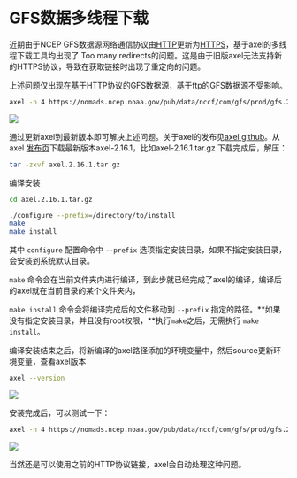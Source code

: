 # GFS数据多线程下载


近期由于NCEP GFS数据源网络通信协议由[HTTP](https://zh.wikipedia.org/zh-hans/%E8%B6%85%E6%96%87%E6%9C%AC%E4%BC%A0%E8%BE%93%E5%8D%8F%E8%AE%AE)更新为[HTTPS](https://zh.wikipedia.org/wiki/%E8%B6%85%E6%96%87%E6%9C%AC%E4%BC%A0%E8%BE%93%E5%AE%89%E5%85%A8%E5%8D%8F%E8%AE%AE)，基于axel的多线程下载工具均出现了 Too many  redirects的问题。这是由于旧版axel无法支持新的HTTPS协议，导致在获取链接时出现了重定向的问题。

上述问题仅出现在基于HTTP协议的GFS数据源，基于ftp的GFS数据源不受影响。

```bash
axel -n 4 https://nomads.ncep.noaa.gov/pub/data/nccf/com/gfs/prod/gfs.2019021100/gfs.t00z.pgrb2.0p25.f000
```

![](https://ws4.sinaimg.cn/large/006tKfTcgy1g080vt3v0rj31wm03wwf7.jpg)

通过更新axel到最新版本即可解决上述问题。关于axel的发布见[axel github](https://github.com/axel-download-accelerator/axel)。从axel [发布页](https://github.com/axel-download-accelerator/axel/releases)下载最新版本axel-2.16.1，比如axel-2.16.1.tar.gz 下载完成后，解压：

```bash
tar -zxvf axel.2.16.1.tar.gz
```

编译安装

```bash
cd axel.2.16.1.tar.gz

./configure --prefix=/directory/to/install
make 
make install
```

其中 `configure` 配置命令中 `--prefix` 选项指定安装目录，如果不指定安装目录，会安装到系统默认目录。

`make` 命令会在当前文件夹内进行编译，到此步就已经完成了axel的编译，编译后的axel就在当前目录的某个文件夹内，

`make install` 命令会将编译完成后的文件移动到 `--prefix` 指定的路径。**如果没有指定安装目录，并且没有root权限，**执行`make`之后，无需执行 `make install`。

编译安装结束之后，将新编译的axel路径添加的环境变量中，然后source更新环境变量，查看axel版本

```bash
axel --version
```

![](https://ws3.sinaimg.cn/large/006tKfTcgy1g080z51q5mj30so0h8wgt.jpg)

安装完成后，可以测试一下：

```bash
axel -n 4 https://nomads.ncep.noaa.gov/pub/data/nccf/com/gfs/prod/gfs.2019021100/gfs.t00z.pgrb2.0p25.f000
```

![](https://ws3.sinaimg.cn/large/006tKfTcgy1g0810j24koj31xe0juae6.jpg)

当然还是可以使用之前的HTTP协议链接，axel会自动处理这种问题。


